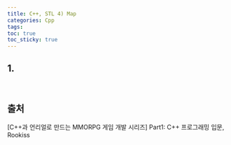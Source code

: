 ```yaml
---
title: C++, STL 4) Map
categories: Cpp
tags: 
toc: true
toc_sticky: true
---
```

## **1.**



<br/>

## **출처**

[C++과 언리얼로 만드는 MMORPG 게임 개발 시리즈] Part1: C++ 프로그래밍 입문, Rookiss
